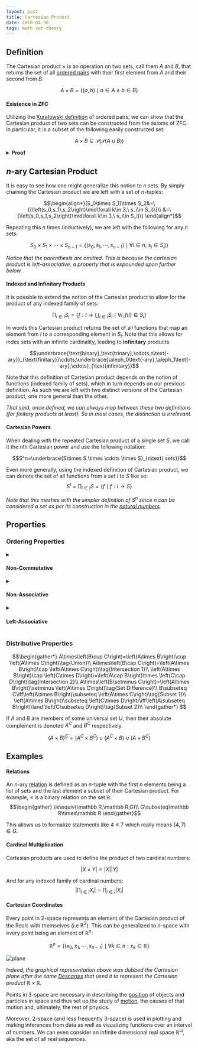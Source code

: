 ```yaml
---
layout: post
title: Cartesian Product
date: 2018-04-30
tags: math set-theory
---
```

<!-- Heavily Reformatted 10/25/18 -->
## Definition
The Cartesian product $\times$ is an operation on two sets, call them $A$ and $B$, that returns the set of all [ordered pairs](/n-tuples) with their first element from $A$ and their second from $B$.

$$A\times B=\{(a,b)\mid a\in A \land b\in B\}$$

#### Existence in ZFC
Utilizing the [Kuratowski definition](/n-tuples#definition) of ordered pairs, we can show that the Cartesian product of two sets can be constructed from the axioms of ZFC. In particular, it is a subset of the following easily constructed set:

$$A\times B \subseteq \mathcal{P}\left(\mathcal{P}\left(A\cup B\right)\right)$$

<details><summary><strong>Proof</strong></summary>
First, note that $A\cup B$ is guaranteed by the axiom of union and that its power set is guaranteed by the axiom of power set.

Next notice that, among many other elements, the power set of $A\cup B$ contains:
<!-- \left(\forall a\in A,\forall b\in B\right) -->
$$\{a\},\{a,b\}\in\mathcal{P}\left(A\cup B\right)$$

where $a$ and $b$ are elements in $A$ and $B$ respectively. Now if we take the power set again we'll see that the result contains, among other things, the elements:

$$\{\{a\},\{a,b\}\}\in\mathcal{P}\left(\mathcal{P}\left(A\cup B\right)\right)$$

for all $a$ and $b$ in $A$ and $B$. Now invoke the axiom of subset to choose only those elements that fit the description and we are done!
</details>
<p></p>

<!-- $A\cup B$ is guaranteed by the axiom of union, and its repeated power sets are guaranteed by the axiom of power set. This coupled with the fact that the Cartesian product is only a subset of the above expression implies that it must exist. -->

<!--more-->

## $n$-ary Cartesian Product
It is easy to see how one might generalize this notion to $n$ sets. By simply chaining the Cartesian product we are left with a set of $n$-tuples:

$$\begin{align*}(S_0\times S_1)\times S_2&=\{(\left(s_0,s_1),s_2\right)\mid\forall k\in 3,\ s_i\in S_i)\}\\
&=\{\left(s_0,s_1,s_2\right)\mid\forall k\in 3,\ s_i\in S_i)\}
\end{align*}$$

Repeating this $n$ times (inductively), we are left with the following for any $n$ sets:

$$S_0\times S_1\times \cdots \times S_{n-1}=\{\left(s_0,s_1,\cdots,s_{n-1}\right)\mid\forall i\in n,\ s_i\in S_i)\}$$

*Notice that the parenthesis are omitted. This is because the cartesian product is left-associative, a property that is expounded upon further below.*

<!-- Letting $S_i$ be a family of sets indexed by $n$, we can write this in the more concise big pi notation:
$$\prod_{i=1}^nS_i=S_1\times S_2\times \cdots \times S_n$$

*Note that the notion of indexed families comes from functions which depend on the definition of $n$-ary cartesian products. So it should only be taken as a useful shorthand.* -->

#### Indexed and Infinitary Products
It is possible to extend the notion of the Cartesian product to allow for the product of any indexed family of sets:

$$\prod_{i\in I}S_i=\{f:I\to\bigcup_{i\in I}S_i\mid \forall i,f(i)\in S_i\}$$

In words this Cartesian product returns the set of all functions that map an element from $I$ to a corresponding element in $S_i$. Note that this allows for index sets with an infinite cardinality, leading to **infinitary** products.

$$\underbrace{\text{binary},\text{trinary},\cdots,n\text{-ary}}_{\text{finitary}}\cdots;\underbrace{\aleph_0\text{-ary},\aleph_1\text{-ary},\cdots}_{\text{infinitary}}$$

Note that this definition of Cartesian product depends on the notion of functions (indexed family of sets), which in turn depends on our previous definition. As such we are left with two distinct versions of the Cartesian product, one more general than the other.

*That said, once defined, we can always map between these two definitions (for finitary products at least). So in most cases, the distinction is irrelevant.*

#### Cartesian Powers
When dealing with the repeated Cartesian product of a single set $S$, we call it the $n$th Cartesian power and use the following notation:

 $$S^n=\underbrace{S\times S \times \cdots \times S}_{n\text{ sets}}$$

 Even more generally, using the indexed definition of Cartesian product, we can denote the set of all functions from a set $I$ to $S$ like so:
 $$S^I=\prod_{i\in I}S=\{f\mid f:I\to S\}$$

 *Note that this meshes with the simpler definition of $S^n$ since $n$ can be considered a set as per its construction in the [natural numbers](\natural-numbers).*

## Properties
### Ordering Properties
<!-- #### Non-Commutative -->
<details>
<summary><h4 class="inline">Non-Commutative</h4></summary>
The Cartesian product is a non-commutative operator:

$$A\times B \not= B \times A$$

This should be obvious as the ordered tuples $(a,b)\not=(b,a)$ where $a\in A$ and $b\in B$ via the definition of <a href="/n-tuples#equality">tuple equality</a>.
<p></p>
</details>

<!-- #### Non-Associative -->
<details>
<summary><h4 class="inline">Non-Associative</h4></summary>
The Cartesian product is a non-associative operator:

$$\left(A\times B\right) \times C \not= A\times \left(B \times C\right)$$

Similar to its non-commutativity, we can illustrate this by noting that $((a,b),c)\not= (a,(b,c))$ where $a\in A$, $b\in B$, and $c\in C$.
<p></p>
</details>

<!-- #### Left-Associative -->
<details>
<summary><h4 class="inline">Left-Associative</h4></summary>
When faced with an $n$-ary Cartesian product, it is conventionally evaluated from left to right. That is to say the Cartesian product is left-associative:

$$A\times B \times C=(A \times B)\times C$$

This convention agrees with the definition of $n$-ary Cartesian products and $n$-tuples.
</details>

### Distributive Properties
<!-- <details>
<summary><h3 class="inline">Distributive Properties</h3></summary> -->
$$\begin{gather*}
A\times\left(B\cup C\right)=\left(A\times B\right)\cup \left(A\times C\right)\tag{Union}\\
A\times\left(B\cap C\right)=\left(A\times B\right)\cap \left(A\times C\right)\tag{Intersection 1}\\
\left(A\times B\right)\cap \left(C\times D\right)=\left(A\cap B\right)\times \left(C\cap D\right)\tag{Intersection 2}\\
A\times\left(B\setminus C\right)=\left(A\times B\right)\setminus \left(A\times C\right)\tag{Set Difference}\\
B\subseteq C\iff\left(A\times B\right)\subseteq \left(A\times C\right)\tag{Subset 1}\\
\left(A\times B\right)\subseteq \left(C\times D\right)\iff\left(A\subseteq B\right)\land \left(C\subseteq D\right)\tag{Subset 2}\\
\end{gather*}
$$

<!-- <h4>Union</h4>
$$A\times\left(B\cup C\right)=\left(A\times B\right)\cup \left(A\times C\right)$$

<h4>Intersection</h4>
$$A\times\left(B\cap C\right)=\left(A\times B\right)\cap \left(A\times C\right)$$

$$\left(A\times B\right)\cap \left(C\times D\right)=\left(A\cap B\right)\times \left(C\cap D\right)$$

<h4>Set Difference</h4>
$$A\times\left(B\setminus C\right)=\left(A\times B\right)\setminus \left(A\times C\right)$$

<h4>Subsets</h4>
$$B\subseteq C\iff\left(A\times B\right)\subseteq \left(A\times C\right)$$

$$\left(A\times B\right)\subseteq \left(C\times D\right)\iff\left(A\subseteq B\right)\land \left(C\subseteq D\right)$$

<h4>Complements</h4> -->
If $A$ and $B$ are members of some universal set $U$, then their absolute complement is denoted $A^C$ and $B^C$ respectively.

$$\left(A\times B\right)^C=\left(A^C\times B^C\right)\cup\left(A^C\times B\right)\cup\left(A\times B^C\right)\tag{Complement}$$
<!-- </details> -->

## Examples
#### Relations
An $n$-ary [relation](\relations) is defined as an $n$-tuple with the first $n$ elements being a list of sets and the last element a subset of their Cartesian product. For example, $\le$ is a binary relation on the set $\mathbb R$:
$$\begin{gather}
\le\equiv(\mathbb R,\mathbb R,G)\\
G\subseteq\mathbb R\times\mathbb R
\end{gather}$$

This allows us to formalize statements like $4\le7$ which really means $(4,7)\in G$.

#### Cardinal Multiplication
Cartesian products are used to define the product of two cardinal numbers:

$$\left|X\times Y\right|=\left|X\right|\left|Y\right|$$

And for any indexed family of cardinal numbers:
$$\left|\prod_{i\in I}X_i\right|=\prod_{i\in I}\left|X_i\right|$$

#### Cartesian Coordinates
Every point in $2$-space represents an element of the Cartesian product of the Reals with themselves (i.e $\mathbb{R}^2$). This can be generalized to $n$-space with every point being an element of $\mathbb{R}^n$:

$$\mathbb{R}^n=\{(x_0,x_1,\cdots,x_{n-1})\mid \forall k\in n:   x_k\in\mathbb{R}\}$$

![plane](https://upload.wikimedia.org/wikipedia/commons/thumb/0/0e/Cartesian-coordinate-system.svg/354px-Cartesian-coordinate-system.svg.png?style=centerme)

*Indeed, the graphical representation above was dubbed the Cartesian plane after the same [Descartes](https://en.wikipedia.org/wiki/René_Descartes) that used it to represent the Cartesian product $\mathbb{R}\times\mathbb{R}$.*

Points in $3$-space are necessary in describing the [position](/position) of objects and particles in space and thus set up the study of [motion](\kinematics), the causes of that motion and, ultimately, the rest of physics.

Moreover, $2$-space (and less frequently $3$-space) is used in plotting and making inferences from data as well as visualizing functions over an interval of numbers. We can even consider an infinite dimensional real space $\mathbb R^\mathbb \omega$, aka the set of all real sequences.
